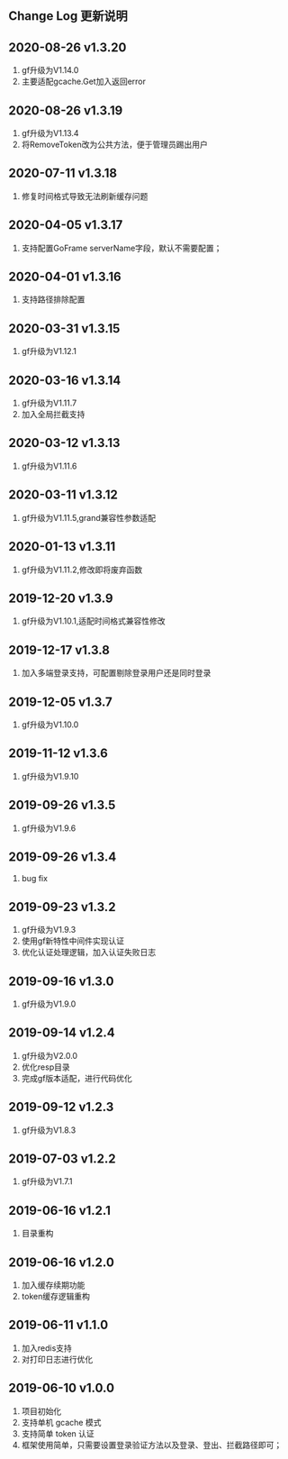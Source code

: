 Change Log 更新说明
------------------------------
## 2020-08-26 v1.3.20
1. gf升级为V1.14.0
2. 主要适配gcache.Get加入返回error

## 2020-08-26 v1.3.19
1. gf升级为V1.13.4
2. 将RemoveToken改为公共方法，便于管理员踢出用户

## 2020-07-11 v1.3.18
1. 修复时间格式导致无法刷新缓存问题

## 2020-04-05 v1.3.17
1. 支持配置GoFrame serverName字段，默认不需要配置；

## 2020-04-01 v1.3.16
1. 支持路径排除配置

## 2020-03-31 v1.3.15
1. gf升级为V1.12.1

## 2020-03-16 v1.3.14
1. gf升级为V1.11.7
2. 加入全局拦截支持

## 2020-03-12 v1.3.13
1. gf升级为V1.11.6

## 2020-03-11 v1.3.12
1. gf升级为V1.11.5,grand兼容性参数适配

## 2020-01-13 v1.3.11
1. gf升级为V1.11.2,修改即将废弃函数

## 2019-12-20 v1.3.9
1. gf升级为V1.10.1,适配时间格式兼容性修改

## 2019-12-17 v1.3.8
1. 加入多端登录支持，可配置剔除登录用户还是同时登录

## 2019-12-05 v1.3.7
1. gf升级为V1.10.0

## 2019-11-12 v1.3.6
1. gf升级为V1.9.10

## 2019-09-26 v1.3.5
1. gf升级为V1.9.6

## 2019-09-26 v1.3.4
1. bug fix

## 2019-09-23 v1.3.2
1. gf升级为V1.9.3
2. 使用gf新特性中间件实现认证
3. 优化认证处理逻辑，加入认证失败日志

## 2019-09-16 v1.3.0
1. gf升级为V1.9.0

## 2019-09-14 v1.2.4
1. gf升级为V2.0.0
2. 优化resp目录
3. 完成gf版本适配，进行代码优化

## 2019-09-12 v1.2.3
1. gf升级为V1.8.3

## 2019-07-03 v1.2.2
1. gf升级为V1.7.1

## 2019-06-16 v1.2.1
1. 目录重构

## 2019-06-16 v1.2.0
1. 加入缓存续期功能
2. token缓存逻辑重构

## 2019-06-11 v1.1.0
1. 加入redis支持
2. 对打印日志进行优化

## 2019-06-10 v1.0.0
1. 项目初始化
2. 支持单机 gcache 模式
3. 支持简单 token 认证
4. 框架使用简单，只需要设置登录验证方法以及登录、登出、拦截路径即可；

